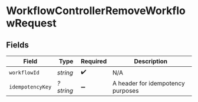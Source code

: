 # WorkflowControllerRemoveWorkflowRequest


## Fields

| Field                             | Type                              | Required                          | Description                       |
| --------------------------------- | --------------------------------- | --------------------------------- | --------------------------------- |
| `workflowId`                      | *string*                          | :heavy_check_mark:                | N/A                               |
| `idempotencyKey`                  | *?string*                         | :heavy_minus_sign:                | A header for idempotency purposes |